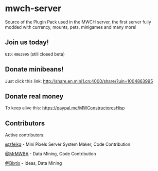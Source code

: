 # mwch-server
Source of the Plugin Pack used in the MWCH server, the first server fully modded with currency, mounts, pets, minigames and many more!

## Join us today!
``` UID:4863995 ``` (still closed beta)

## Donate minibeans!
Just click this link: http://share.en.mini1.cn:4000/share/?uin=1004863995

## Donate real money
To keep alive this: https://paypal.me/MWConstructoresHisp

## Contributors

Active contributors:

[@zfeikg](https://github.com/zfeikg) - Mini Pixels Server System Maker, Code Contribution

[@MrMWBA](https://github.com/MrMWBA) - Data Mining, Code Contribution

[@Bixtix](https://github.com/Bixtix) - Ideas, Data Mining
